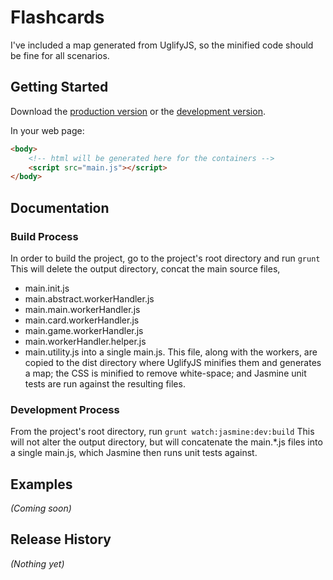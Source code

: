 # Flashcards
I've included a map generated from UglifyJS, so the minified code should be fine for all scenarios.


## Getting Started
Download the [production version][min] or the [development version][max].

[min]: https://raw.github.com/or9/flashcards/master/dist/flashcards.min.js
[max]: https://raw.github.com/or9/flashcards/master/dist/flashcards.js

In your web page:

```html
<body>
	<!-- html will be generated here for the containers -->
	<script src="main.js"></script>
</body>
```

## Documentation
### Build Process
In order to build the project, go to the project's root directory and run `grunt`
This will delete the output directory, concat the main source files,
* main.init.js
* main.abstract.workerHandler.js
* main.main.workerHandler.js
* main.card.workerHandler.js
* main.game.workerHandler.js
* main.workerHandler.helper.js
* main.utility.js
into a single main.js. This file, along with the workers, are copied to the dist directory where UglifyJS minifies them and generates a map; the CSS is minified to remove white-space; and Jasmine unit tests are run against the resulting files.

### Development Process
From the project's root directory, run `grunt watch:jasmine:dev:build`
This will not alter the output directory, but will concatenate the main.*.js files into a single main.js, which Jasmine then runs unit tests against.

## Examples
_(Coming soon)_

## Release History
_(Nothing yet)_
